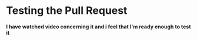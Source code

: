 # Testing the Pull Request
**I have watched video concerning it and i feel that I'm ready enough to test it**
